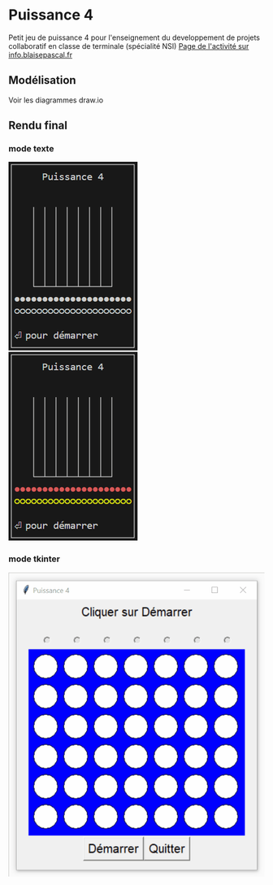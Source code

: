 # Puissance 4
Petit jeu de puissance 4 pour l'enseignement du developpement de projets collaboratif en classe de terminale (spécialité NSI)
[Page de l'activité sur info.blaisepascal.fr](https://info.blaisepascal.fr/prj-puissance-4/)

## Modélisation
Voir les diagrammes draw.io

## Rendu final
### mode texte
![Puissance 4 en mode texte](puissance4_txt.gif.gif)
![Puissance 4 en mode texte](puissance4_txt_coul.gif.gif)
### mode tkinter
![Puissance 4 en mode tkinter](puissance4_tk.gif.gif)
